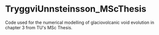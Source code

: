 # TryggviUnnsteinsson_MScThesis
Code used for the numerical modelling of glaciovolcanic void evolution in chapter 3 from TU's MSc Thesis.
